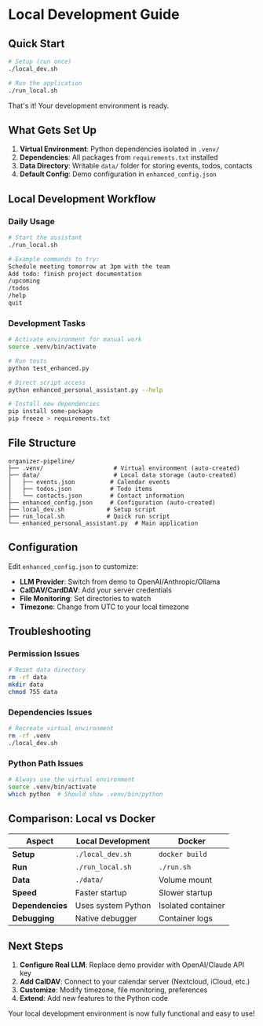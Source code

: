 # Local Development Guide

## Quick Start

```bash
# Setup (run once)
./local_dev.sh

# Run the application
./run_local.sh
```

That's it! Your development environment is ready.

## What Gets Set Up

1. **Virtual Environment**: Python dependencies isolated in `.venv/`
2. **Dependencies**: All packages from `requirements.txt` installed
3. **Data Directory**: Writable `data/` folder for storing events, todos, contacts
4. **Default Config**: Demo configuration in `enhanced_config.json`

## Local Development Workflow

### Daily Usage
```bash
# Start the assistant
./run_local.sh

# Example commands to try:
Schedule meeting tomorrow at 3pm with the team
Add todo: finish project documentation
/upcoming
/todos
/help
quit
```

### Development Tasks
```bash
# Activate environment for manual work
source .venv/bin/activate

# Run tests
python test_enhanced.py

# Direct script access
python enhanced_personal_assistant.py --help

# Install new dependencies
pip install some-package
pip freeze > requirements.txt
```

## File Structure
```
organizer-pipeline/
├── .venv/                    # Virtual environment (auto-created)
├── data/                     # Local data storage (auto-created)
│   ├── events.json          # Calendar events
│   ├── todos.json           # Todo items
│   └── contacts.json        # Contact information
├── enhanced_config.json     # Configuration (auto-created)
├── local_dev.sh            # Setup script
├── run_local.sh            # Quick run script
└── enhanced_personal_assistant.py  # Main application
```

## Configuration

Edit `enhanced_config.json` to customize:
- **LLM Provider**: Switch from demo to OpenAI/Anthropic/Ollama
- **CalDAV/CardDAV**: Add your server credentials
- **File Monitoring**: Set directories to watch
- **Timezone**: Change from UTC to your local timezone

## Troubleshooting

### Permission Issues
```bash
# Reset data directory
rm -rf data
mkdir data
chmod 755 data
```

### Dependencies Issues
```bash
# Recreate virtual environment
rm -rf .venv
./local_dev.sh
```

### Python Path Issues
```bash
# Always use the virtual environment
source .venv/bin/activate
which python  # Should show .venv/bin/python
```

## Comparison: Local vs Docker

| Aspect | Local Development | Docker |
|--------|-------------------|---------|
| **Setup** | `./local_dev.sh` | `docker build` |
| **Run** | `./run_local.sh` | `./run.sh` |
| **Data** | `./data/` | Volume mount |
| **Speed** | Faster startup | Slower startup |
| **Dependencies** | Uses system Python | Isolated container |
| **Debugging** | Native debugger | Container logs |

## Next Steps

1. **Configure Real LLM**: Replace demo provider with OpenAI/Claude API key
2. **Add CalDAV**: Connect to your calendar server (Nextcloud, iCloud, etc.)
3. **Customize**: Modify timezone, file monitoring, preferences
4. **Extend**: Add new features to the Python code

Your local development environment is now fully functional and easy to use!